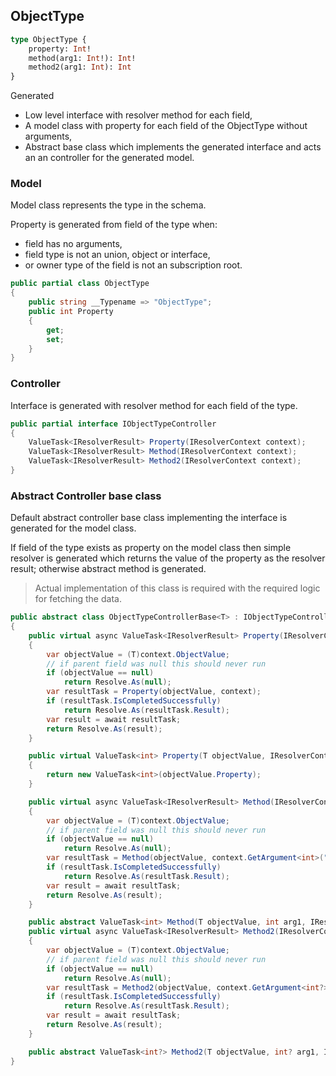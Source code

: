 ## ObjectType

```graphql
type ObjectType {
	property: Int!
	method(arg1: Int!): Int!
	method2(arg1: Int): Int
}
```

Generated
- Low level interface with resolver method for each field,
- A model class with property for each field of the ObjectType without arguments,
- Abstract base class which implements the generated interface and acts an an 
controller for the generated model.


### Model

Model class represents the type in the schema. 

Property is generated from field of the type when:
- field has no arguments,
- field type is not an union, object or interface,
- or owner type of the field is not an subscription root.

```csharp
public partial class ObjectType
{
    public string __Typename => "ObjectType";
    public int Property
    {
        get;
        set;
    }
}
```

### Controller

Interface is generated with resolver method for each field of the type.

```csharp
public partial interface IObjectTypeController
{
    ValueTask<IResolverResult> Property(IResolverContext context);
    ValueTask<IResolverResult> Method(IResolverContext context);
    ValueTask<IResolverResult> Method2(IResolverContext context);
}
```


### Abstract Controller base class

Default abstract controller base class implementing the interface is generated for the model class.

If field of the type exists as property on the model class then
simple resolver is generated which returns the value of the property
as the resolver result; otherwise abstract method is generated.

> Actual implementation of this class is required with the required logic for fetching the data.

```csharp
public abstract class ObjectTypeControllerBase<T> : IObjectTypeController where T : ObjectType
{
    public virtual async ValueTask<IResolverResult> Property(IResolverContext context)
    {
        var objectValue = (T)context.ObjectValue;
        // if parent field was null this should never run
        if (objectValue == null)
            return Resolve.As(null);
        var resultTask = Property(objectValue, context);
        if (resultTask.IsCompletedSuccessfully)
            return Resolve.As(resultTask.Result);
        var result = await resultTask;
        return Resolve.As(result);
    }

    public virtual ValueTask<int> Property(T objectValue, IResolverContext context)
    {
        return new ValueTask<int>(objectValue.Property);
    }

    public virtual async ValueTask<IResolverResult> Method(IResolverContext context)
    {
        var objectValue = (T)context.ObjectValue;
        // if parent field was null this should never run
        if (objectValue == null)
            return Resolve.As(null);
        var resultTask = Method(objectValue, context.GetArgument<int>("arg1"), context);
        if (resultTask.IsCompletedSuccessfully)
            return Resolve.As(resultTask.Result);
        var result = await resultTask;
        return Resolve.As(result);
    }

    public abstract ValueTask<int> Method(T objectValue, int arg1, IResolverContext context);
    public virtual async ValueTask<IResolverResult> Method2(IResolverContext context)
    {
        var objectValue = (T)context.ObjectValue;
        // if parent field was null this should never run
        if (objectValue == null)
            return Resolve.As(null);
        var resultTask = Method2(objectValue, context.GetArgument<int?>("arg1"), context);
        if (resultTask.IsCompletedSuccessfully)
            return Resolve.As(resultTask.Result);
        var result = await resultTask;
        return Resolve.As(result);
    }

    public abstract ValueTask<int?> Method2(T objectValue, int? arg1, IResolverContext context);
}
```